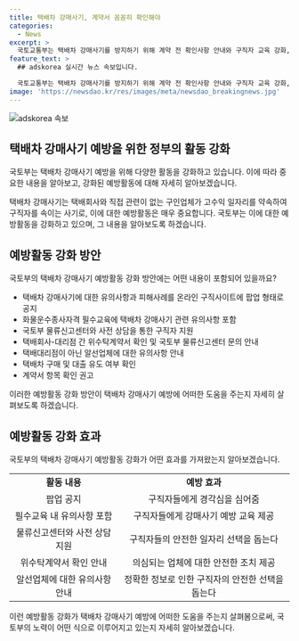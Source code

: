 ```yaml
---
title: 택배차 강매사기, 계약서 꼼꼼히 확인해야
categories:
  - News
excerpt: >
  국토교통부는 택배차 강매사기를 방지하기 위해 계약 전 확인사항 안내와 구직자 교육 강화, 물류신고센터 사전 상담 등으로 예방활동을 강화하고 있다. 피해방지를 위해 온라인 구직사이트에 유의사항과 피해사례를 공지하고, 필수교육에 강매사기 관련 유의사항을 포함하며, 구직자들에게 사전상담을 지원할 계획이다. 또한, 위수탁계약서 확인과 택배차 관련 사기 여부 확인을 강조하고, 구직자들에게 경고하고 있다. 국토부는 피해를 최소화하기 위해 예방활동을 강화할 예정이다. (출처: 정책브리핑)
feature_text: >
  ## adskorea 실시간 뉴스 속보입니다.

  국토교통부는 택배차 강매사기를 방지하기 위해 계약 전 확인사항 안내와 구직자 교육 강화, 물류신고센터 사전 상담 등으로 예방활동을 강화하고 있다. 피해방지를 위해 온라인 구직사이트에 유의사항과 피해사례를 공지하고, 필수교육에 강매사기 관련 유의사항을 포함하며, 구직자들에게 사전상담을 지원할 계획이다. 또한, 위수탁계약서 확인과 택배차 관련 사기 여부 확인을 강조하고, 구직자들에게 경고하고 있다. 국토부는 피해를 최소화하기 위해 예방활동을 강화할 예정이다. (출처: 정책브리핑)
image: 'https://newsdao.kr/res/images/meta/newsdao_breakingnews.jpg'
---
```


<p><img src="https://newsdao.kr/res/images/meta/newsdao_breakingnews.jpg" alt="adskorea 속보" /></p>

<h2 data-ke-size="size26">택배차 강매사기 예방을 위한 정부의 활동 강화</h2>

<p>국토부는 택배차 강매사기 예방을 위해 다양한 활동을 강화하고 있습니다. 이에 따라 중요한 내용을 알아보고, 강화된 예방활동에 대해 자세히 알아보겠습니다.</p>

<p data-ke-size="size16">
택배차 강매사기는 택배회사와 직접 관련이 없는 구인업체가 고수익 일자리를 약속하여 구직자를 속이는 사기로, 이에 대한 예방활동은 매우 중요합니다. 국토부는 이에 대한 예방활동을 강화하고 있으며, 그 내용을 알아보도록 하겠습니다.
</p>

<h2 data-ke-size="size24">예방활동 강화 방안</h2>

<p>국토부의 택배차 강매사기 예방활동 강화 방안에는 어떤 내용이 포함되어 있을까요? </p>

<ul>
  <li>택배차 강매사기에 대한 유의사항과 피해사례를 온라인 구직사이트에 팝업 형태로 공지</li>
  <li>화물운수종사자격 필수교육에 택배차 강매사기 관련 유의사항 포함</li>
  <li>국토부 물류신고센터와 사전 상담을 통한 구직자 지원</li>
  <li>택배회사-대리점 간 위수탁계약서 확인 및 국토부 물류신고센터 문의 안내</li>
  <li>택배대리점이 아닌 알선업체에 대한 유의사항 안내</li>
  <li>택배차 구매 및 대출 유도 여부 확인</li>
  <li>계약서 항목 확인 권고</li>
</ul>

<p data-ke-size="size16">
이러한 예방활동 강화 방안이 택배차 강매사기 예방에 어떠한 도움을 주는지 자세히 살펴보도록 하겠습니다.
</p>

<h2 data-ke-size="size24">예방활동 강화 효과</h2>

<p>국토부의 택배차 강매사기 예방활동 강화가 어떤 효과를 가져왔는지 알아보겠습니다.</p>

<table>
  <tr>
    <td style="text-align: center; height: 17px;"><b>활동 내용</b></td>
    <td style="text-align: center; height: 17px;"><b>예방 효과</b></td>
  </tr>
  <tr>
    <td style="text-align: center; height: 17px;">팝업 공지</td>
    <td style="text-align: center; height: 17px;">구직자들에게 경각심을 심어줌</td>
  </tr>
  <tr>
    <td style="text-align: center; height: 17px;">필수교육 내 유의사항 포함</td>
    <td style="text-align: center; height: 17px;">구직자들에게 강매사기 예방 교육 제공</td>
  </tr>
  <tr>
    <td style="text-align: center; height: 17px;">물류신고센터와 사전 상담 지원</td>
    <td style="text-align: center; height: 17px;">구직자들의 안전한 일자리 선택을 돕는다</td>
  </tr>
  <tr>
    <td style="text-align: center; height: 17px;">위수탁계약서 확인 안내</td>
    <td style="text-align: center; height: 17px;">의심되는 업체에 대한 안전한 조치 제공</td>
  </tr>
  <tr>
    <td style="text-align: center; height: 17px;">알선업체에 대한 유의사항 안내</td>
    <td style="text-align: center; height: 17px;">정확한 정보로 인한 구직자의 안전한 선택을 돕는다</td>
  </tr>
</table>

<p data-ke-size="size16">
이런 예방활동 강화가 택배차 강매사기 예방에 어떠한 도움을 주는지 살펴봄으로써, 국토부의 노력이 어떤 식으로 이루어지고 있는지 자세히 알아보겠습니다.
</p>


